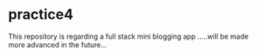 # practice4
This repository is regarding a full stack mini blogging app .....will be made more advanced in the future...
